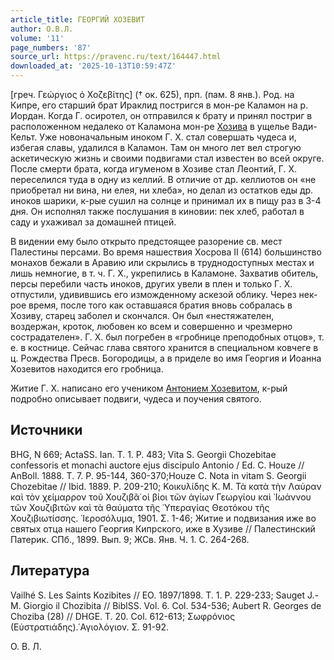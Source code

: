 ```yaml
---
article_title: ГЕОРГИЙ ХОЗЕВИТ
author: О.В.Л.
volume: '11'
page_numbers: '87'
source_url: https://pravenc.ru/text/164447.html
downloaded_at: '2025-10-13T10:59:47Z'
---
```


[греч. Γεώργιος ὁ Χοζεβίτης] († ок. 625), прп. (пам. 8 янв.). Род. на Кипре, его старший брат Ираклид постригся в мон-ре Каламон на р. Иордан. Когда Г. осиротел, он отправился к брату и принял постриг в расположенном недалеко от Каламона мон-ре [Хозива](https://pravenc.ru/text/Хозива.html) в ущелье Вади-Кельт. Уже новоначальным иноком Г. Х. стал совершать чудеса и, избегая славы, удалился в Каламон. Там он много лет вел строгую аскетическую жизнь и своими подвигами стал известен во всей округе. После смерти брата, когда игуменом в Хозиве стал Леонтий, Г. Х. переселился туда в одну из келлий. В отличие от др. келлиотов он «не приобретал ни вина, ни елея, ни хлеба», но делал из остатков еды др. иноков шарики, к-рые сушил на солнце и принимал их в пищу раз в 3-4 дня. Он исполнял также послушания в киновии: пек хлеб, работал в саду и ухаживал за домашней птицей.

В видении ему было открыто предстоящее разорение св. мест Палестины персами. Во время нашествия Хосрова II (614) большинство монахов бежали в Аравию или скрылись в труднодоступных местах и лишь немногие, в т. ч. Г. Х., укрепились в Каламоне. Захватив обитель, персы перебили часть иноков, других увели в плен и только Г. Х. отпустили, удивившись его изможденному аскезой облику. Через нек-рое время, после того как оставшаяся братия вновь собралась в Хозиву, старец заболел и скончался. Он был «нестяжателен, воздержан, кроток, любовен ко всем и совершенно и чрезмерно сострадателен». Г. Х. был погребен в «гробнице преподобных отцов», т. е. в костнице. Сейчас глава святого хранится в специальном ковчеге в ц. Рождества Пресв. Богородицы, а в приделе во имя Георгия и Иоанна Хозевитов находится его гробница.

Житие Г. Х. написано его учеником [Антонием Хозевитом](<https://pravenc.ru/text/Антонием Хозевитом.html>), к-рый подробно описывает подвиги, чудеса и поучения святого.

## Источники

BHG, N 669; ActaSS. Ian. T. 1. P. 483; Vita S. Georgii Chozebitae confessoris et monachi auctore ejus discipulo Antonio / Ed. C. Houze // AnBoll. 1888. T. 7. P. 95-144, 360-370;Houze C. Nota in vitam S. Georgii Chozebitae // Ibid. 1889. P. 209-210; Κοικυλίδης Κ. Μ. Τὰ κατὰ τὴν Λαύραν καὶ τὸν χείμαρρον τοῦ Χουζιβᾶ̇ οἱ βίοι τῶν ἁγίων Γεωργίου καὶ ᾿Ιωάννου τῶν Χουζιβιτῶν καὶ τὰ θαύματα τῆς ῾Υπεραγίας Θεοτόκου τῆς Χουζιβιωτίσσης. ῾Ιεροσόλυμα, 1901. Σ. 1-46; Житие и подвизания иже во святых отца нашего Георгия Кипрского, иже в Хузиве // Палестинский Патерик. СПб., 1899. Вып. 9; ЖСв. Янв. Ч. 1. С. 264-268.

## Литература

Vailhé S. Les Saints Kozibites // EO. 1897/1898. T. 1. P. 229-233; Sauget J.-M. Giorgio il Chozibita // BiblSS. Vol. 6. Col. 534-536; Aubert R. Georges de Choziba (28) // DHGE. T. 20. Col. 612-613; Σωφρόνιος (Εὐστρατιάδης).῾Αγιολόγιον. Σ. 91-92.

О. В. Л.
